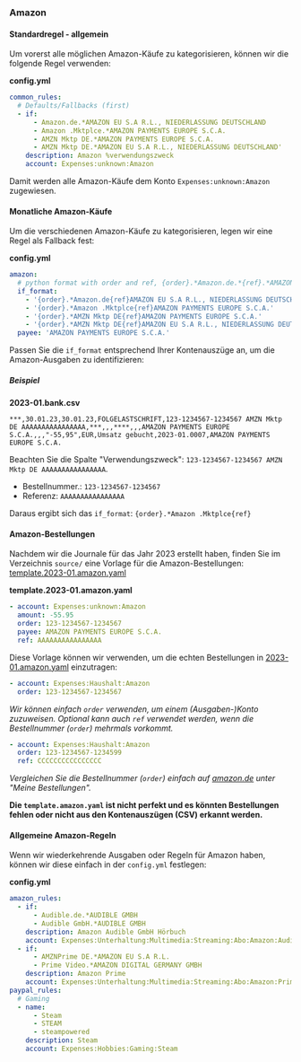 ### Amazon

#### Standardregel - allgemein

Um vorerst alle möglichen Amazon-Käufe zu kategorisieren, können wir die folgende Regel verwenden:

**config.yml**
```yml
common_rules:
  # Defaults/Fallbacks (first)
  - if:
      - Amazon.de.*AMAZON EU S.A R.L., NIEDERLASSUNG DEUTSCHLAND
      - Amazon .Mktplce.*AMAZON PAYMENTS EUROPE S.C.A.
      - AMZN Mktp DE.*AMAZON PAYMENTS EUROPE S.C.A.
      - AMZN Mktp DE.*AMAZON EU S.A R.L., NIEDERLASSUNG DEUTSCHLAND'
    description: Amazon %verwendungszweck
    account: Expenses:unknown:Amazon
```
Damit werden alle Amazon-Käufe dem Konto `Expenses:unknown:Amazon` zugewiesen.



#### Monatliche Amazon-Käufe

Um die verschiedenen Amazon-Käufe zu kategorisieren, legen wir eine Regel als Fallback fest:

**config.yml**
```yml
amazon:
  # python format with order and ref, {order}.*Amazon.de.*{ref}.*AMAZON EU
  if_format:
    - '{order}.*Amazon.de{ref}AMAZON EU S.A R.L., NIEDERLASSUNG DEUTSCHLAND'
    - '{order}.*Amazon .Mktplce{ref}AMAZON PAYMENTS EUROPE S.C.A.'
    - '{order}.*AMZN Mktp DE{ref}AMAZON PAYMENTS EUROPE S.C.A.'
    - '{order}.*AMZN Mktp DE{ref}AMAZON EU S.A R.L., NIEDERLASSUNG DEUTSCHLAND'
  payee: 'AMAZON PAYMENTS EUROPE S.C.A.'
```

Passen Sie die `if_format` entsprechend Ihrer Kontenauszüge an, um die Amazon-Ausgaben zu identifizieren:

##### Beispiel

**2023-01.bank.csv**
```csv
***,30.01.23,30.01.23,FOLGELASTSCHRIFT,123-1234567-1234567 AMZN Mktp DE AAAAAAAAAAAAAAAA,***,,,****,,,AMAZON PAYMENTS EUROPE S.C.A.,,,"-55,95",EUR,Umsatz gebucht,2023-01.0007,AMAZON PAYMENTS EUROPE S.C.A.
```

Beachten Sie die Spalte "Verwendungszweck": `123-1234567-1234567 AMZN Mktp DE AAAAAAAAAAAAAAAA`.

* Bestellnummer.: `123-1234567-1234567`
* Referenz: `AAAAAAAAAAAAAAAA`

Daraus ergibt sich das `if_format`: `{order}.*Amazon .Mktplce{ref}`


#### Amazon-Bestellungen

Nachdem wir die Journale für das Jahr 2023 erstellt haben, finden Sie im Verzeichnis `source/` eine Vorlage für die Amazon-Bestellungen: [template.2023-01.amazon.yaml](source/2023/2023-01/template.2023-01.amazon.yaml)


**template.2023-01.amazon.yaml**
```yml
- account: Expenses:unknown:Amazon
  amount: -55.95
  order: 123-1234567-1234567
  payee: AMAZON PAYMENTS EUROPE S.C.A.
  ref: AAAAAAAAAAAAAAAA
```

Diese Vorlage können wir verwenden, um die echten Bestellungen in [2023-01.amazon.yaml](source/2023/2023-01/2023-01.amazon.yaml) einzutragen:

```yaml
- account: Expenses:Haushalt:Amazon
  order: 123-1234567-1234567
```

_Wir können einfach `order` verwenden, um einem (Ausgaben-)Konto zuzuweisen._
_Optional kann auch `ref` verwendet werden, wenn die Bestellnummer (`order`) mehrmals vorkommt._

```yml
- account: Expenses:Haushalt:Amazon
  order: 123-1234567-1234599
  ref: CCCCCCCCCCCCCCCC
```

_Vergleichen Sie die Bestellnummer (`order`) einfach auf [amazon.de](amazon.de) unter "Meine Bestellungen"._

**Die `template.amazon.yaml` ist nicht perfekt und es könnten Bestellungen fehlen oder nicht aus den Kontenauszügen (CSV) erkannt werden.**



#### Allgemeine Amazon-Regeln

Wenn wir wiederkehrende Ausgaben oder Regeln für Amazon haben, können wir diese einfach in der `config.yml` festlegen:

**config.yml**
```yml
amazon_rules:
  - if: 
      - Audible.de.*AUDIBLE GMBH
      - Audible GmbH.*AUDIBLE GMBH
    description: Amazon Audible GmbH Hörbuch
    account: Expenses:Unterhaltung:Multimedia:Streaming:Abo:Amazon:Audible
  - if: 
      - AMZNPrime DE.*AMAZON EU S.A R.L.
      - Prime Video.*AMAZON DIGITAL GERMANY GMBH
    description: Amazon Prime
    account: Expenses:Unterhaltung:Multimedia:Streaming:Abo:Amazon:Prime
paypal_rules:
  # Gaming
  - name:
      - Steam
      - STEAM
      - steampowered
    description: Steam
    account: Expenses:Hobbies:Gaming:Steam
```



